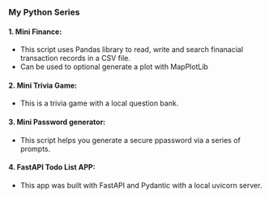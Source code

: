 ### My Python Series

#### 1. Mini Finance: 
- This script uses Pandas library to read, write and search finanacial transaction records in a CSV file. 
- Can be used to optional generate a plot with MapPlotLib

#### 2. Mini Trivia Game: 
- This is a trivia game with a local question bank.

#### 3. Mini Password generator: 
- This script helps you generate a secure ppassword via a series of prompts.

#### 4. FastAPI Todo List APP: 
- This app was built with FastAPI and Pydantic with a local uvicorn server.